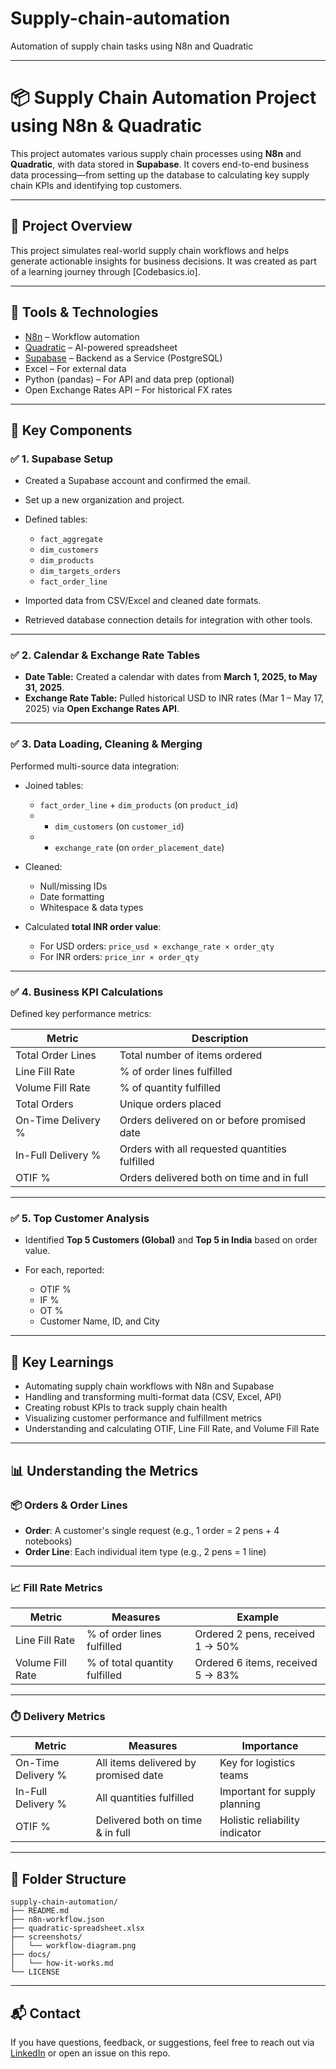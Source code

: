 # Supply-chain-automation
Automation of supply chain tasks using N8n and Quadratic


---

# 📦 Supply Chain Automation Project using N8n & Quadratic

This project automates various supply chain processes using **N8n** and **Quadratic**, with data stored in **Supabase**. It covers end-to-end business data processing—from setting up the database to calculating key supply chain KPIs and identifying top customers.

---

## 🚀 Project Overview

This project simulates real-world supply chain workflows and helps generate actionable insights for business decisions. It was created as part of a learning journey through \[Codebasics.io].

---

## 🧰 Tools & Technologies

* [N8n](https://n8n.io/) – Workflow automation
* [Quadratic](https://quadratic.to/) – AI-powered spreadsheet
* [Supabase](https://supabase.com/) – Backend as a Service (PostgreSQL)
* Excel – For external data
* Python (pandas) – For API and data prep (optional)
* Open Exchange Rates API – For historical FX rates

---

## 📌 Key Components

### ✅ 1. Supabase Setup

* Created a Supabase account and confirmed the email.
* Set up a new organization and project.
* Defined tables:

  * `fact_aggregate`
  * `dim_customers`
  * `dim_products`
  * `dim_targets_orders`
  * `fact_order_line`
* Imported data from CSV/Excel and cleaned date formats.
* Retrieved database connection details for integration with other tools.

---

### ✅ 2. Calendar & Exchange Rate Tables

* **Date Table:** Created a calendar with dates from **March 1, 2025, to May 31, 2025**.
* **Exchange Rate Table:** Pulled historical USD to INR rates (Mar 1 – May 17, 2025) via **Open Exchange Rates API**.

---

### ✅ 3. Data Loading, Cleaning & Merging

Performed multi-source data integration:

* Joined tables:

  * `fact_order_line` + `dim_products` (on `product_id`)
  * * `dim_customers` (on `customer_id`)
  * * `exchange_rate` (on `order_placement_date`)
* Cleaned:

  * Null/missing IDs
  * Date formatting
  * Whitespace & data types
* Calculated **total INR order value**:

  * For USD orders: `price_usd × exchange_rate × order_qty`
  * For INR orders: `price_inr × order_qty`

---

### ✅ 4. Business KPI Calculations

Defined key performance metrics:

| Metric             | Description                                    |
| ------------------ | ---------------------------------------------- |
| Total Order Lines  | Total number of items ordered                  |
| Line Fill Rate     | % of order lines fulfilled                     |
| Volume Fill Rate   | % of quantity fulfilled                        |
| Total Orders       | Unique orders placed                           |
| On-Time Delivery % | Orders delivered on or before promised date    |
| In-Full Delivery % | Orders with all requested quantities fulfilled |
| OTIF %             | Orders delivered both on time and in full      |

---

### ✅ 5. Top Customer Analysis

* Identified **Top 5 Customers (Global)** and **Top 5 in India** based on order value.
* For each, reported:

  * OTIF %
  * IF %
  * OT %
  * Customer Name, ID, and City

---

## 🧠 Key Learnings

* Automating supply chain workflows with N8n and Supabase
* Handling and transforming multi-format data (CSV, Excel, API)
* Creating robust KPIs to track supply chain health
* Visualizing customer performance and fulfillment metrics
* Understanding and calculating OTIF, Line Fill Rate, and Volume Fill Rate

---

## 📊 Understanding the Metrics

### 📦 Orders & Order Lines

* **Order**: A customer's single request (e.g., 1 order = 2 pens + 4 notebooks)
* **Order Line**: Each individual item type (e.g., 2 pens = 1 line)

---

### 📈 Fill Rate Metrics

| Metric           | Measures                      | Example                           |
| ---------------- | ----------------------------- | --------------------------------- |
| Line Fill Rate   | % of order lines fulfilled    | Ordered 2 pens, received 1 → 50%  |
| Volume Fill Rate | % of total quantity fulfilled | Ordered 6 items, received 5 → 83% |

---

### ⏱️ Delivery Metrics

| Metric             | Measures                             | Importance                     |
| ------------------ | ------------------------------------ | ------------------------------ |
| On-Time Delivery % | All items delivered by promised date | Key for logistics teams        |
| In-Full Delivery % | All quantities fulfilled             | Important for supply planning  |
| OTIF %             | Delivered both on time & in full     | Holistic reliability indicator |

---

## 📁 Folder Structure

```
supply-chain-automation/
├── README.md
├── n8n-workflow.json
├── quadratic-spreadsheet.xlsx
├── screenshots/
│   └── workflow-diagram.png
├── docs/
│   └── how-it-works.md
└── LICENSE
```

---

## 📬 Contact

If you have questions, feedback, or suggestions, feel free to reach out via [LinkedIn](https://www.linkedin.com/in/shoaib07ahmed/) or open an issue on this repo.

